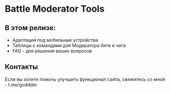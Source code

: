 # Battle Moderator Tools
## В этом релизе:
- Адаптация под мобильные устройства
- Таблицы с командами для Модератора битв и чата
- FAQ - для решения ваших вопросов

## Контакты
Если вы хотите помочь улучшить функционал сайта, свяжитесь со мной - t.me/goddder